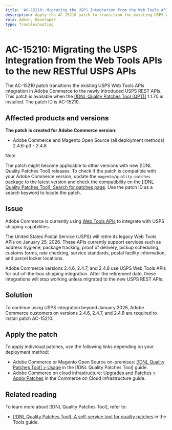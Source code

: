 ```yaml
---
title: 'AC-15210: Migrating the USPS Integration from the Web Tools APIs to the new RESTful USPS APIs'
description: Apply the AC-15210 patch to transition the existing USPS Web Tools APIs integration in Adobe Commerce to the newly introduced USPS REST APIs.
role: Admin, Developer
type: Troubleshooting
---
```


# AC-15210: Migrating the USPS Integration from the Web Tools APIs to the new RESTful USPS APIs

The AC-15210 patch transitions the existing USPS Web Tools APIs integration in Adobe Commerce to the newly introduced USPS REST APIs. This patch is available when the [[!DNL Quality Patches Tool (QPT)]](/help/tools/quality-patches-tool/quality-patches-tool-to-self-serve-quality-patches.md) 1.1.70 is installed. The patch ID is AC-15210.

## Affected products and versions

**The patch is created for Adobe Commerce version:**

* Adobe Commerce and Magento Open Source (all deployment methods) 2.4.6-p3 - 2.4.8

>[!NOTE]
>
>The patch might become applicable to other versions with new [!DNL Quality Patches Tool] releases. To check if the patch is compatible with your Adobe Commerce version, update the `magento/quality-patches` package to the latest version and check the compatibility on the [[!DNL Quality Patches Tool]: Search for patches page](https://experienceleague.adobe.com/tools/commerce-quality-patches/index.html). Use the patch ID as a search keyword to locate the patch.

## Issue

Adobe Commerce is currently using [Web Tools APIs](https://www.usps.com/business/web-tools-apis/#developers) to integrate with USPS shipping capabilities.

The United States Postal Service (USPS) will retire its legacy Web Tools APIs on January 25, 2026. These APIs currently support services such as address hygiene, package tracking, proof of delivery, pickup scheduling, customs forms, rate checking, service standards, postal facility information, and parcel locker locations.

Adobe Commerce versions 2.4.6, 2.4.7, and 2.4.8 use USPS Web Tools APIs for out-of-the-box shipping integration. After the retirement date, these integrations will stop working unless migrated to the new USPS REST APIs.

## Solution

To continue using USPS integration beyond January 2026, Adobe Commerce customers on versions 2.4.6, 2.4.7, and 2.4.8 are required to install patch AC-15210.

## Apply the patch

To apply individual patches, use the following links depending on your deployment method:

* Adobe Commerce or Magento Open Source on-premises: [[!DNL Quality Patches Tool] > Usage](/help/tools/quality-patches-tool/usage.md) in the [!DNL Quality Patches Tool] guide.
* Adobe Commerce on cloud infrastructure: [Upgrades and Patches > Apply Patches](https://experienceleague.adobe.com/docs/commerce-cloud-service/user-guide/develop/upgrade/apply-patches.html) in the Commerce on Cloud Infrastructure guide.

## Related reading

To learn more about [!DNL Quality Patches Tool], refer to:

* [[!DNL Quality Patches Tool]: A self-service tool for quality patches](/help/tools/quality-patches-tool/quality-patches-tool-to-self-serve-quality-patches.md) in the Tools guide.